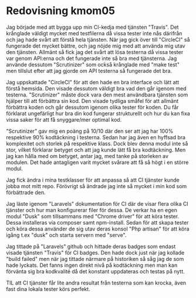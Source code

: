 ---
---
Redovisning kmom05
=========================

Jag började med att bygga upp min CI-kedja med tjänsten "Travis".
Det krånglade väldigt mycket med testfilerna då vissa tester inte nås därifrån och jag hade svårt att förstå hela tjänsten.
När jag gick över till "CircleCI" så fungerade det mycket bättre, och jag nöjde mig med att använda mig utav den tjänsten.
Allmänt så fick jag det svårt att lösa testerna då vissa tester var genom API:erna och det fungerade inte så bra med tjänsterna.
Jag använde dessutom "Scrutinizer" som också krånglade med "make test" men tillslut efter att jag gjorde om API testerna så fungerade det bra.

Jag uppskattade "CircleCI" för att den hade en bra interface och lätt att förstå hemsida.
Den visade dessutom väldigt bra vad den går igenom med testerna.
"Scrutinizer" måste dock vara den mest användbara tjänsten som hjälper till att förbättra sin kod.
Den visade tydliga småfel för att allmänt förbättra koden och går dessutom igenom olika tester för koden.
Du får förklarat ungefärligt hur bra din kod fungerar strukturellt och hur du kan fixa vissa saker för att få snyggare/mer optimal kod.

"Scrutinizer" gav mig en poäng på 10/10 där den ser att jag har 100% respektive 90% kodtäckning i testerna.
Sedan har jag även en hyffsad bra komplexitet och storlek på respektive klass.
Dock blev denna modul inte så stor, vilket förklarar betyget och att jag kunde lätt få bra kodtäckning.
Men jag kan hålla med om betyget, antar jag, med tanke på storleken av modulen.
Det hade antagligen varit mycket svårare att få så högt i en större modul.

Jag fick ändra i mina testklasser för att anpassa så att CI tjänster kunde jobba mot mitt repo.
Förövrigt så ändrade jag inte så mycket i min kod som förbättrade den.

Jag läste igenom "Laravels" dokumentation för CI där de visar flera olika CI tjänster och hur man konfigurerar filer för dessa.
De verkar ha en egen modul "Dusk" som tillsammans med "Chrome driver" för att köra tester.
Dessa installeras via composer samt npm-install.
Sedan för att skapa tester och köra dessa använder de sig utav deras konsol "Php artisan" för att köra igång t.ex "dusk" och starta servern med "serve".

Jag tittade på "Laravels" github och hittade deras badges som endast visade tjänsten "Travis" för CI badges.
Den hade dock just när jag kollade "build failed" men när jag tittade närmare på historiken så såg jag de som hade lyckats.
Det fanns ingen direkt nivå på kodtäckning men man kan förvänta sig bra kodkvalité då det konstant uppdateras och testas på nytt.

TIL att CI tjänster får lite andra resultat från testerna som kan krocka, även fast dina lokala tester körs perfekt.
